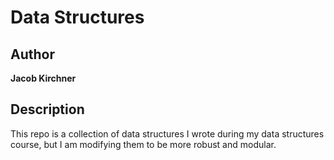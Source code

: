 # Data Structures

## Author

**Jacob Kirchner**

## Description
This repo is a collection of data structures I wrote during my data structures course,
but I am modifying them to be more robust and modular.
